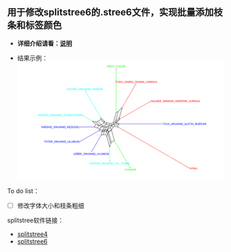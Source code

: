 
## 用于修改splitstree6的.stree6文件，实现批量添加枝条和标签颜色


- **详细介绍请看：[说明](./HW_读我_处理数据绘制splitstree枝条颜色.md)**

- 结果示例：
![Img](./sample.png)

To do list：
- [ ] 修改字体大小和枝条粗细


splitstree软件链接：
- [splitstree4](https://github.com/husonlab/splitstree4)
- [splitstree6](https://github.com/husonlab/splitstree6)

